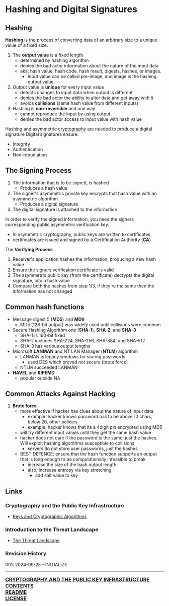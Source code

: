 # Hashing and Digital Signatures

## Hashing
**Hashing** is the process of converting data of an arbitrary size to a unique value of a fixed size.
1. The **output value** is a fixed length
	- determined by hashing algorithm
	- denies the bad actor information about the nature of the input data
	- aka: hash value, hash code, hash result, digests, hashes, or images.
		- input value can be called pre-image, and image is the hashing output value.
2. Output value is **unique** for every input value
	- detects changes to input data when output is different
	- denies the bad actor the ability to alter data and get away with it
	- avoids **collisions** (same hash value from different inputs)
3. Hashing is **non-reversible** and one way
	- cannot reproduce the input by using output
	- denies the bad actor access to input value with hash value

Hashing and asymmetric [cryptography](https://notes.ryancranie.com/Notes/Cryptography%20and%20the%20Public%20Key%20Infrastructure/Keys%20and%20Cryptographic%20Algorithms) are needed to produce a digital signature
Digital signatures ensure:
- Integrity
- Authentication
- Non-repudiation

## The Signing Process
1. The information that is to be signed, is hashed
	- Produces a hash value
2. The signer's asymmetric private key encrypts that hash value with an asymmetric algorithm
	- Produces a digital signature
3. The digital signature is attached to the information

In order to verify the signed information, you need the signers corresponding public asymmetric verification key.
- In asymmetric cryptography, public keys are written to certificates.
- certificates are issued and signed by a Certification Authority (**CA**) 

The **Verifying Process**
1. Receiver's application hashes the information, producing a new hash value
2. Ensure the signers verification certificate is valid
3. The asymmetric public key (from the certificate) decrypts the digital signature, into a hash value
4. Compare both the hashes from step 1/3, if they're the same then the information has not changed

## Common hash functions
- Message digest 5 (**MD5**) and **MD6**
	- MD5 (128-bit output) was widely used until collisions were common
- Secure Hashing Algorithm one (**SHA-1**), **SHA-2**, and **SHA-3**
	- SHA-1 is 160-bit fixed
	- SHA-2 includes SHA-224, SHA-256, SHA-384, and SHA-512
	- SHA-3 has various output lengths
- Microsoft **LANMAN** and NT LAN Manager (**NTLM**) algorithm
	- LANMAN is legacy windows for storing passwords
		- used DES which proved not secure (brute force)
	- NTLM succeeded LANMAN 
- **HAVEL** and **RIPEMD**
	- popular outside NA

## Common Attacks Against Hacking
1. **Brute force**
	- more effective if hacker has clues about the nature of input data
		- example: hacker knows password has to be above 10 chars, below 20, other policies
		- example: hacker knows that its a 4digit pin encrypted using MD5
	- will try different input values until they get the same hash value
	- hacker does not care if the password is the same: just the hashes. Will exploit hashing algorithms susceptible to collisions
		- servers do not store user passwords, just the hashes
	- BEST DEFENCE: ensure that the hash function supports an output that is long enough to be computationally infeasible to break
		- increase the size of the hash output length
		- also, increase entropy via key stretching
			- add salt value to key

## Links
### Cryptography and the Public Key Infrastructure
- [Keys and Cryptographic Algorithms](https://notes.ryancranie.com/Notes/Cryptography%20and%20the%20Public%20Key%20Infrastructure/Keys%20and%20Cryptographic%20Algorithms)
### Introduction to the Threat Landscape
- [The Threat Landscape](https://notes.ryancranie.com/Notes/Introduction%20to%20the%20Threat%20Landscape/The%20Threat%20Landscape)
### Revision History
001: 2024-09-25 - INITIALIZE

---
<font size=3><b>[CRYPTOGRAPHY AND THE PUBLIC KEY INFRASTRUCTURE CONTENTS](https://github.com/ryancranie/cybersecurity-osint/blob/main/Contents/-%20Cryptography%20and%20the%20Public%20Key%20Infrastructure%20Contents.md)<br>
[README](https://github.com/ryancranie/cybersecurity-osint/blob/main/README.md)<br>
[LICENSE](https://github.com/ryancranie/cybersecurity-osint/blob/main/LICENSE)</b></font>